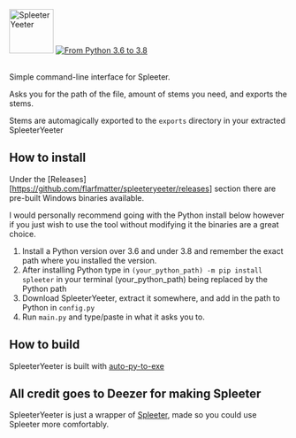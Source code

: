 <img src="https://github.com/flarfmatter/spleeteryeeter/blob/main/other/art/logo.svg" alt="SpleeterYeeter" height="80"/>
<a href="https://www.python.org/"> <img src="https://github.com/flarfmatter/spleeteryeeter/blob/main/other/art/python_version.svg" alt="From Python 3.6 to 3.8"> </a>
<br/>
<br/>


Simple command-line interface for Spleeter.

Asks you for the path of the file, amount of stems you need, and exports the stems.

Stems are automagically exported to the `exports` directory in your extracted SpleeterYeeter

## How to install
Under the [Releases][https://github.com/flarfmatter/spleeteryeeter/releases] section there are pre-built Windows binaries available.

I would personally recommend going with the Python install below however if you just wish to use the tool without modifying it the binaries are a great choice.


1. Install a Python version over 3.6 and under 3.8 and remember the exact path where you installed the version.
2. After installing Python type in `(your_python_path) -m pip install spleeter` in your terminal (your_python_path) being replaced by the Python path
3. Download SpleeterYeeter, extract it somewhere, and add in the path to Python in `config.py`
4. Run `main.py` and type/paste in what it asks you to.

## How to build
SpleeterYeeter is built with <a href="https://pypi.org/project/auto-py-to-exe">auto-py-to-exe</a>

## All credit goes to Deezer for making Spleeter
SpleeterYeeter is just a wrapper of <a href="https://github.com/deezer/spleeter">Spleeter</a>, made so you could use Spleeter more comfortably.
